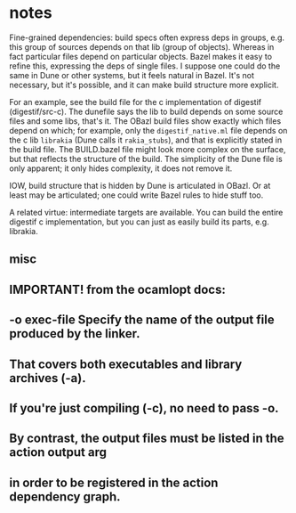 # notes

Fine-grained dependencies: build specs often express deps in groups,
e.g. this group of sources depends on that lib (group of objects).
Whereas in fact particular files depend on particular objects.  Bazel
makes it easy to refine this, expressing the deps of single files.  I
suppose one could do the same in Dune or other systems, but it feels
natural in Bazel.  It's not necessary, but it's possible, and it can
make build structure more explicit.

For an example, see the build file for the c implementation of
digestif (digestif/src-c).  The dunefile says the lib to build depends
on some source files and some libs, that's it.  The OBazl build files
show exactly which files depend on which; for example, only the
`digestif_native.ml` file depends on the c lib `librakia` (Dune calls
it `rakia_stubs`), and that is explicitly stated in the build file.
The BUILD.bazel file might look more complex on the surface, but that
reflects the structure of the build.  The simplicity of the Dune file
is only apparent; it only hides complexity, it does not remove it.

IOW, build structure that is hidden by Dune is articulated in
OBazl. Or at least may be articulated; one could write Bazel rules to
hide stuff too.

A related virtue: intermediate targets are available.  You can build
the entire digestif c implementation, but you can just as easily build
its parts, e.g. librakia.

## misc

  ## IMPORTANT!  from the ocamlopt docs:
  ## -o exec-file   Specify the name of the output file produced by the linker.
  ## That covers both executables and library archives (-a).
  ## If you're just compiling (-c), no need to pass -o.
  ## By contrast, the output files must be listed in the action output arg
  ## in order to be registered in the action dependency graph.

